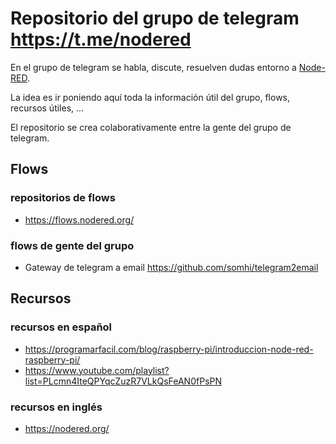 # Repositorio del grupo de telegram https://t.me/nodered 

En el grupo de telegram se habla, discute, resuelven dudas entorno a [Node-RED](https://nodered.org/).

La idea es ir poniendo aquí toda la información útil del grupo, flows, recursos útiles, ...

El repositorio se crea colaborativamente entre la gente del grupo de telegram.



## Flows

### repositorios de flows
* https://flows.nodered.org/

### flows de gente del grupo
* Gateway de telegram a email https://github.com/somhi/telegram2email



## Recursos

### recursos en español
* https://programarfacil.com/blog/raspberry-pi/introduccion-node-red-raspberry-pi/
* https://www.youtube.com/playlist?list=PLcmn4IteQPYqcZuzR7VLkQsFeAN0fPsPN

### recursos en inglés
* https://nodered.org/
